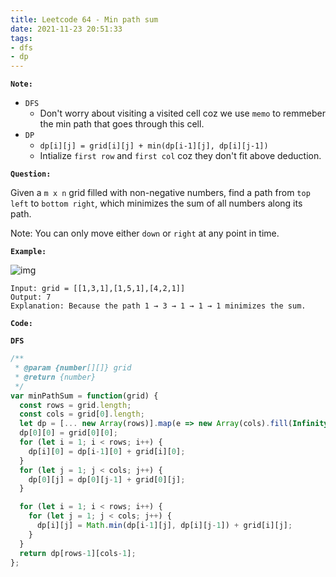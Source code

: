 ```yaml
---
title: Leetcode 64 - Min path sum
date: 2021-11-23 20:51:33
tags:
- dfs
- dp
---
```

**`Note:`**
- `DFS`
  - Don't worry about visiting a visited cell coz we use `memo` to remmeber the min path that goes through this cell.
- `DP`
  - `dp[i][j] = grid[i][j] + min(dp[i-1][j], dp[i][j-1])`
  - Intialize `first row` and `first col` coz they don't fit above deduction.

**`Question:`**

Given a `m x n` grid filled with non-negative numbers, find a path from `top left` to `bottom right`, which minimizes the sum of all numbers along its path.

Note: You can only move either `down` or `right` at any point in time.

**`Example:`**

![img](https://assets.leetcode.com/uploads/2020/11/05/minpath.jpg)
```
Input: grid = [[1,3,1],[1,5,1],[4,2,1]]
Output: 7
Explanation: Because the path 1 → 3 → 1 → 1 → 1 minimizes the sum.
```

**`Code:`**

**`DFS`**
```javascript
/**
 * @param {number[][]} grid
 * @return {number}
 */
var minPathSum = function(grid) {
  const rows = grid.length;
  const cols = grid[0].length;
  let dp = [... new Array(rows)].map(e => new Array(cols).fill(Infinity));
  dp[0][0] = grid[0][0];
  for (let i = 1; i < rows; i++) {
    dp[i][0] = dp[i-1][0] + grid[i][0];
  }
  for (let j = 1; j < cols; j++) {
    dp[0][j] = dp[0][j-1] + grid[0][j];
  }

  for (let i = 1; i < rows; i++) {
    for (let j = 1; j < cols; j++) {
      dp[i][j] = Math.min(dp[i-1][j], dp[i][j-1]) + grid[i][j];
    }
  }
  return dp[rows-1][cols-1];
};
```